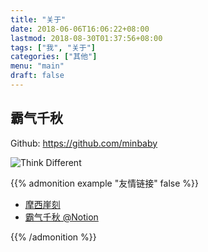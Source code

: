 ```yaml
---
title: "关于"
date: 2018-06-06T16:06:22+08:00
lastmod: 2018-08-30T01:37:56+08:00
tags: ["我", "关于"]
categories: ["其他"]
menu: "main"
draft: false
---
```


## 霸气千秋

Github: https://github.com/minbaby

![Think Different](/images/think-different.jpg)

{{% admonition example "友情链接" false %}}

- [摩西崖刻](https://vimnote.com/)
- [霸气千秋 @Notion](https://www.notion.so/minbaby/s-838630e7a58841e5989264c4a7a4b0da)

{{% /admonition %}}